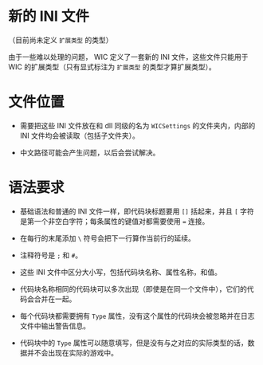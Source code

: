 # 新的 INI 文件

（目前尚未定义 `扩展类型` 的类型）

由于一些难以处理的问题， WIC 定义了一套新的 INI 文件，这些文件只能用于 WIC 的扩展类型（只有显式标注为 `扩展类型` 的类型才算扩展类型）。



# 文件位置

* 需要把这些 INI 文件放在和 dll 同级的名为 `WICSettings` 的文件夹内，内部的 INI 文件均会被读取（包括子文件夹）。

* 中文路径可能会产生问题，以后会尝试解决。



# 语法要求

* 基础语法和普通的 INI 文件一样，即代码块标题要用 `[]` 括起来，并且 `[` 字符是第一个非空白字符；每条属性的键值对都需要使用 `=` 连接。

* 在每行的末尾添加 `\` 符号会把下一行算作当前行的延续。

* 注释符号是 `;` 和 `#`。

* 这些 INI 文件中区分大小写，包括代码块名称、属性名称，和值。

* 代码块名称相同的代码块可以多次出现（即使是在同一个文件中），它们的代码会合并在一起。

* 每个代码块都需要拥有 `Type` 属性，没有这个属性的代码块会被忽略并在日志文件中输出警告信息。

* 代码块中的 `Type` 属性可以随意填写，但是没有与之对应的实际类型的话，数据并不会出现在实际的游戏中。
